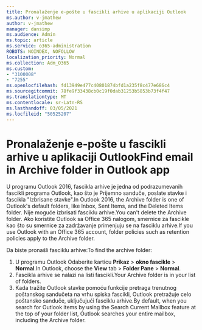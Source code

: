 ```yaml
---
title: Pronalaženje e-pošte u fascikli arhive u aplikaciji Outlook
ms.author: v-jmathew
author: v-jmathew
manager: dansimp
ms.audience: Admin
ms.topic: article
ms.service: o365-administration
ROBOTS: NOINDEX, NOFOLLOW
localization_priority: Normal
ms.collection: Adm_O365
ms.custom:
- "3100008"
- "7255"
ms.openlocfilehash: fd13949e477c40801874bfd1a235f8c477e686c4
ms.sourcegitcommit: 78fe9f33438cb0c19f0dab31253b5853b73f4f47
ms.translationtype: MT
ms.contentlocale: sr-Latn-RS
ms.lasthandoff: 03/05/2021
ms.locfileid: "50525207"
---
```

# <a name="find-email-in-archive-folder-in-outlook-app"></a><span data-ttu-id="ab16e-102">Pronalaženje e-pošte u fascikli arhive u aplikaciji Outlook</span><span class="sxs-lookup"><span data-stu-id="ab16e-102">Find email in Archive folder in Outlook app</span></span>

<span data-ttu-id="ab16e-103">U programu Outlook 2016, fascikla arhive je jedna od podrazumevanih fascikli programa Outlook, kao što je Prijemno sanduče, poslate stavke i fascikla "Izbrisane stavke".</span><span class="sxs-lookup"><span data-stu-id="ab16e-103">In Outlook 2016, the Archive folder is one of Outlook's default folders, like Inbox, Sent Items, and the Deleted Items folder.</span></span> <span data-ttu-id="ab16e-104">Nije moguće izbrisati fasciklu arhive.</span><span class="sxs-lookup"><span data-stu-id="ab16e-104">You can't delete the Archive folder.</span></span> <span data-ttu-id="ab16e-105">Ako koristite Outlook sa Office 365 nalogom, smernice za fascikle kao što su smernice za zadržavanje primenjuju se na fasciklu arhive.</span><span class="sxs-lookup"><span data-stu-id="ab16e-105">If you use Outlook with an Office 365 account, folder policies such as retention policies apply to the Archive folder.</span></span>

<span data-ttu-id="ab16e-106">Da biste pronašli fasciklu arhive:</span><span class="sxs-lookup"><span data-stu-id="ab16e-106">To find the archive folder:</span></span>

1. <span data-ttu-id="ab16e-107">U programu Outlook Odaberite karticu **Prikaz** > **okno fascikle**  >  **Normal**.</span><span class="sxs-lookup"><span data-stu-id="ab16e-107">In Outlook, choose the **View** tab > **Folder Pane** > **Normal**.</span></span>
2. <span data-ttu-id="ab16e-108">Fascikla arhive se nalazi na listi fascikli.</span><span class="sxs-lookup"><span data-stu-id="ab16e-108">Your Archive folder is in your list of folders.</span></span>
3. <span data-ttu-id="ab16e-109">Kada tražite Outlook stavke pomoću funkcije pretraga trenutnog poštanskog sandučeta na vrhu spiska fascikli, Outlook pretražuje celo poštansko sanduče, uključujući fasciklu arhive.</span><span class="sxs-lookup"><span data-stu-id="ab16e-109">By default, when you search for Outlook items by using the Search Current Mailbox feature at the top of your folder list, Outlook searches your entire mailbox, including the Archive folder.</span></span>
